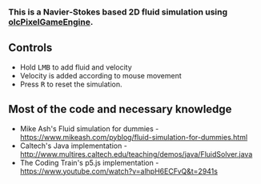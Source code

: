 ### This is a Navier-Stokes based 2D fluid simulation using [olcPixelGameEngine](https://github.com/OneLoneCoder/olcPixelGameEngine).

## Controls
- Hold <kbd>LMB</kbd> to add fluid and velocity
- Velocity is added according to mouse movement
- Press <kbd>R</kbd> to reset the simulation.

## Most of the code and necessary knowledge

- Mike Ash's Fluid simulation for dummies - https://www.mikeash.com/pyblog/fluid-simulation-for-dummies.html 
- Caltech's Java implementation - http://www.multires.caltech.edu/teaching/demos/java/FluidSolver.java
- The Coding Train's p5.js implementation - https://www.youtube.com/watch?v=alhpH6ECFvQ&t=2941s
